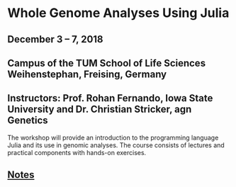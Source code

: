 # Whole Genome Analyses Using Julia

## December 3 – 7, 2018
## Campus of the TUM School of Life Sciences Weihenstephan, Freising, Germany

## Instructors: Prof. Rohan Fernando, Iowa State University and Dr. Christian Stricker, agn Genetics 

The workshop will provide an introduction to the programming language Julia and its
use in genomic analyses. The course consists of lectures and practical components 
with hands-on exercises.

## [Notes](Notebooks/0.2.index.ipynb)


